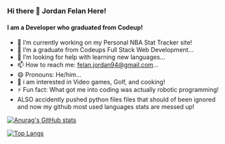 <h3> Hi there 👋
Jordan Felan Here!
</h3>
<h4> I am a Developer who graduated from Codeup! </h4>

<!--
**Jordan-felan/Jordan-felan** is a ✨ _special_ ✨ repository because its `README.md` (this file) appears on your GitHub profile.

-->

- 🔭 I’m currently working on my Personal NBA Stat Tracker site!
- 🌱 I’m a graduate from Codeups Full Stack Web Development...
- 🤔 I’m looking for help with learning new languages...
- 📫 How to reach me: felan.jordan94@gmail.com...
- 😄 Pronouns: He/him...
- 👀 i am interested in Video games, Golf, and cooking!
- ⚡ Fun fact: What got me into coding was actually robotic programming!
- ALSO accidently pushed python files files that should of been ignored and now my github most used languages stats are messed up!

[![Anurag's GitHub stats](https://github-readme-stats.vercel.app/api?username=Jordan-felan&show_icons=true&theme=radical)
](https://github.com/Jordan-felan/github-readme-stats)


[![Top Langs](https://github-readme-stats.vercel.app/api/top-langs/?username=Jordan-felan&layout=compact)](https://github.com/Jordan-felan/github-readme-stats)
